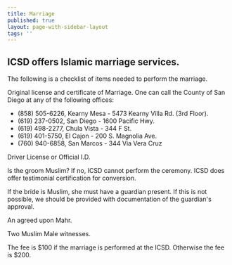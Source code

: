 ```yaml
---
title: Marriage
published: true
layout: page-with-sidebar-layout
tags: ''
---
```

## ICSD offers Islamic marriage services.  
The following is a checklist of items needed to perform the marriage. 

Original license and certificate of Marriage. One can call the County of San Diego at any of the following offices:  
- (858) 505-6226, Kearny Mesa - 5473 Kearny Villa Rd. (3rd Floor).  
- (619) 237-0502, San Diego - 1600 Pacific Hwy.  
- (619) 498-2277, Chula Vista - 344 F St.  
- (619) 401-5750, El Cajon - 200 S. Magnolia Ave.  
- (760) 940-6858, San Marcos - 344 Via Vera Cruz

Driver License or Official I.D. 

Is the groom Muslim? If no, ICSD cannot perform the ceremony. ICSD does offer testimonial certification for conversion. 

If the bride is Muslim, she must have a guardian present. If this is not possible, we should be provided with documentation of the guardian's approval. 

An agreed upon Mahr. 

Two Muslim Male witnesses. 

The fee is $100 if the marriage is performed at the ICSD. Otherwise the fee is $200.
